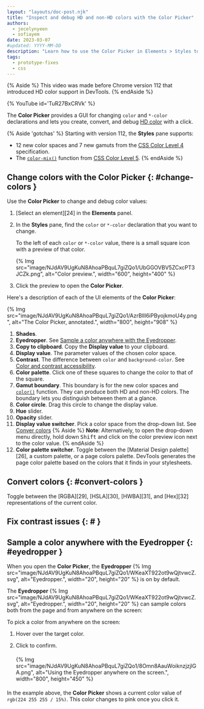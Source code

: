 ```yaml
---
layout: "layouts/doc-post.njk"
title: "Inspect and debug HD and non-HD colors with the Color Picker"
authors:
  - jecelynyeen
  - sofiayem
date: 2023-03-07
#updated: YYYY-MM-DD
description: "Learn how to use the Color Picker in Elements > Styles to inspect and debug HD and non-HD colors."
tags:
  - prototype-fixes
  - css
---
```


{% Aside %}
This video was made before Chrome version 112 that introduced HD color support in DevTools.
{% endAside %}

{% YouTube id='TuR27BxCRVk' %}

The **Color Picker** provides a GUI for changing `color` and `*-color` declarations and lets you create, convert, and debug [HD color](/articles/high-definition-css-color-guide/) with a click.

{% Aside 'gotchas' %}
Starting with version 112, the **Styles** pane supports:

- 12 new color spaces and 7 new gamuts from the [CSS Color Level 4](https://www.w3.org/TR/css-color-4/) specification.
- The [`color-mix()`](/blog/css-color-mix) function from [CSS Color Level 5](https://www.w3.org/TR/css-color-5/#color-mix).
{% endAside %}

## Change colors with the Color Picker {: #change-colors }

Use the **Color Picker** to change and debug color values:

1.  [Select an element][24] in the **Elements** panel.
2.  In the **Styles** pane, find the `color` or `*-color` declaration that you want to
    change.

    To the left of each `color` or `*-color` value, there is a small square icon with a preview of that color.

    {% Img src="image/NJdAV9UgKuN8AhoaPBquL7giZQo1/UbGGOVBV5ZCxcPT3JCZk.png", alt="Color preview.", width="600", height="400" %}

3.  Click the preview to open the **Color Picker**.

Here's a description of each of the UI elements of the **Color Picker**:

{% Img src="image/NJdAV9UgKuN8AhoaPBquL7giZQo1/AzrBlIl6iPByojkmoU4y.png", alt="The Color Picker, annotated.", width="800", height="908" %}

1. **Shades**.
1. **Eyedropper**. See [Sample a color anywhere with the Eyedropper](#eyedropper).
1. **Copy to clipboard**. Copy the **Display value** to your clipboard.
1. **Display value**. The parameter values of the chosen color space.
1. **Contrast**. The difference between `color` and `background-color`. See [Color and contrast accessibility](https://web.dev/color-and-contrast-accessibility/).
1. **Color palette**. Click one of these squares to change the color to that of the square.
1. **Gamut boundary**. This boundary is for the new color spaces and [`color()`](/articles/high-definition-css-color-guide/#the-color-function) function. They can produce both HD and non-HD colors. The boundary lets you distinguish between them at a glance.
1. **Color circle**. Drag this circle to change the display value.  
1. **Hue** slider.
1. **Opacity** slider.
1. **Display value switcher**. Pick a color space from the drop-down list. See [Conver colors](#convert-colors)
   {% Aside %}
   **Note**: Alternatively, to open the drop-down menu directly, hold down <kbd>Shift</kbd> and click on the color preview icon next to the color value.
   {% endAside %}
1. **Color palette switcher**. Toggle between the [Material Design palette][26], a custom palette,
   or a page colors palette. DevTools generates the page color palette based on the colors that it
   finds in your stylesheets.

## Convert colors {: #convert-colors }

Toggle between the [RGBA][29], [HSLA][30], [HWBA][31], and [Hex][32] representations of the current color.

## Fix contrast issues {: # }

## Sample a color anywhere with the Eyedropper {: #eyedropper }

When you open the **Color Picker**, the **Eyedropper**
{% Img src="image/NJdAV9UgKuN8AhoaPBquL7giZQo1/WKeaXT922ot9wQjtvwcZ.svg", alt="Eyedropper.", width="20", height="20" %} is on by default.

The **Eyedropper** {% Img src="image/NJdAV9UgKuN8AhoaPBquL7giZQo1/WKeaXT922ot9wQjtvwcZ.svg", alt="Eyedropper.", width="20", height="20" %} can sample colors both from the page and from anywhere on the screen:

To pick a color from anywhere on the screen:

1.  Hover over the target color.
1.  Click to confirm.

    <div class="elevation--4" style="margin-top: 20px; margin-bottom: 20px;">
    {% Img src="image/NJdAV9UgKuN8AhoaPBquL7giZQo1/8Omn8AauWoiknzjzjlGA.png", alt="Using the Eyedropper anywhere on the screen.", width="800", height="450" %}</div>

In the example above, the **Color Picker** shows a current color value of `rgb(224 255 255 / 15%)`. This color changes to pink once you click it.
